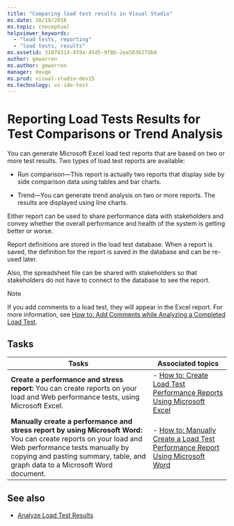 ```yaml
---
title: "Comparing load test results in Visual Studio"
ms.date: 10/19/2016
ms.topic: conceptual
helpviewer_keywords:
  - "load tests, reporting"
  - "load tests, results"
ms.assetid: 31874114-459a-45d5-9f8b-2ea503627db8
author: gewarren
ms.author: gewarren
manager: douge
ms.prod: visual-studio-dev15
ms.technology: vs-ide-test
---
```

# Reporting Load Tests Results for Test Comparisons or Trend Analysis

You can generate Microsoft Excel load test reports that are based on two or more test results. Two types of load test reports are available:

- Run comparison&mdash;This report is actually two reports that display side by side comparison data using tables and bar charts.

- Trend&mdash;You can generate trend analysis on two or more reports. The results are displayed using line charts.

Either report can be used to share performance data with stakeholders and convey whether the overall performance and health of the system is getting better or worse.

Report definitions are stored in the load test database. When a report is saved, the definition for the report is saved in the database and can be re-used later.

Also, the spreadsheet file can be shared with stakeholders so that stakeholders do not have to connect to the database to see the report.

> [!NOTE]
> If you add comments to a load test, they will appear in the Excel report. For more information, see [How to: Add Comments while Analyzing a Completed Load Test](../test/how-to-add-comments-on-a-completed-load-test.md).

## Tasks

|Tasks|Associated topics|
|-----------|-----------------------|
|**Create a performance and stress report:** You can create reports on your load and Web performance tests, using Microsoft Excel.|- [How to: Create Load Test Performance Reports Using Microsoft Excel](../test/how-to-create-load-test-performance-reports-using-microsoft-excel.md)|
|**Manually create a performance and stress report by using Microsoft Word:** You can create reports on your load and Web performance tests manually by copying and pasting summary, table, and graph data to a Microsoft Word document.|- [How to: Manually Create a Load Test Performance Report Using Microsoft Word](../test/how-to-manually-create-a-load-test-performance-report-using-microsoft-word.md)|

## See also

- [Analyze Load Test Results](../test/analyze-load-test-results-using-the-load-test-analyzer.md)